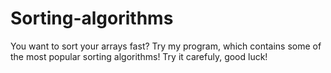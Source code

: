 # Sorting-algorithms
You want to sort your arrays fast? Try my program, which contains some of the most popular sorting algorithms!
Try it carefuly, good luck!
